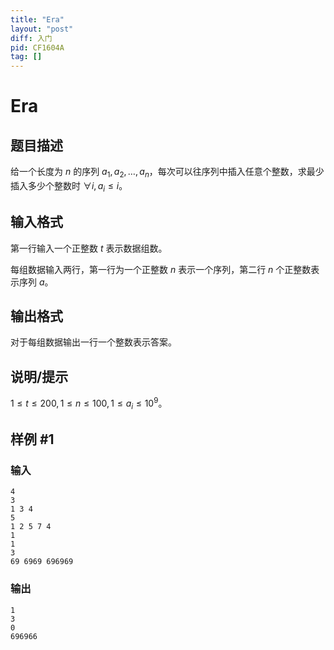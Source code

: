 ```yaml
---
title: "Era"
layout: "post"
diff: 入门
pid: CF1604A
tag: []
---
```


# Era

## 题目描述

给一个长度为 $n$ 的序列 $a_1,a_2,\dots,a_n$，每次可以往序列中插入任意个整数，求最少插入多少个整数时 $\forall i,a_i\le i$。

## 输入格式

第一行输入一个正整数 $t$ 表示数据组数。

每组数据输入两行，第一行为一个正整数 $n$ 表示一个序列，第二行 $n$ 个正整数表示序列 $a$。

## 输出格式

对于每组数据输出一行一个整数表示答案。

## 说明/提示

$1\le t\le200,1\le n\le100,1\le a_i\le10^9$。

## 样例 #1

### 输入

```
4
3
1 3 4
5
1 2 5 7 4
1
1
3
69 6969 696969
```

### 输出

```
1
3
0
696966
```

